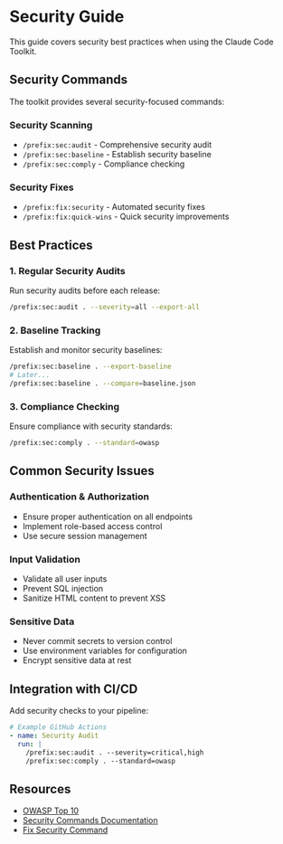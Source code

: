 # Security Guide

This guide covers security best practices when using the Claude Code Toolkit.

## Security Commands

The toolkit provides several security-focused commands:

### Security Scanning

- `/prefix:sec:audit` - Comprehensive security audit
- `/prefix:sec:baseline` - Establish security baseline
- `/prefix:sec:comply` - Compliance checking

### Security Fixes

- `/prefix:fix:security` - Automated security fixes
- `/prefix:fix:quick-wins` - Quick security improvements

## Best Practices

### 1. Regular Security Audits

Run security audits before each release:

```bash
/prefix:sec:audit . --severity=all --export-all
```

### 2. Baseline Tracking

Establish and monitor security baselines:

```bash
/prefix:sec:baseline . --export-baseline
# Later...
/prefix:sec:baseline . --compare=baseline.json
```

### 3. Compliance Checking

Ensure compliance with security standards:

```bash
/prefix:sec:comply . --standard=owasp
```

## Common Security Issues

### Authentication & Authorization

- Ensure proper authentication on all endpoints
- Implement role-based access control
- Use secure session management

### Input Validation

- Validate all user inputs
- Prevent SQL injection
- Sanitize HTML content to prevent XSS

### Sensitive Data

- Never commit secrets to version control
- Use environment variables for configuration
- Encrypt sensitive data at rest

## Integration with CI/CD

Add security checks to your pipeline:

```yaml
# Example GitHub Actions
- name: Security Audit
  run: |
    /prefix:sec:audit . --severity=critical,high
    /prefix:sec:comply . --standard=owasp
```

## Resources

- [OWASP Top 10](https://owasp.org/www-project-top-ten/)
- [Security Commands Documentation](../../commands/sec/)
- [Fix Security Command](../../commands/fix/security.md)
